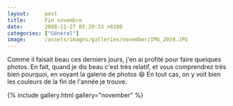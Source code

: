 ```yaml
---
layout:     post
title:      Fin novembre
date:       2008-11-27 05:29:33 +0100
categories: ["Général"]
image:      /assets/images/galleries/november/IMG_2059.JPG
---
```


Comme il faisait beau ces derniers jours, j'en ai profité pour faire quelques photos. En fait, quand je dis beau
c'est très relatif, et vous comprendrez très bien pourquoi, en voyant la galerie de photos :laughing: En tout cas,
on y voit bien les couleurs de la fin de l'année je trouve.

<!--more-->

{% include gallery.html gallery="november" %}